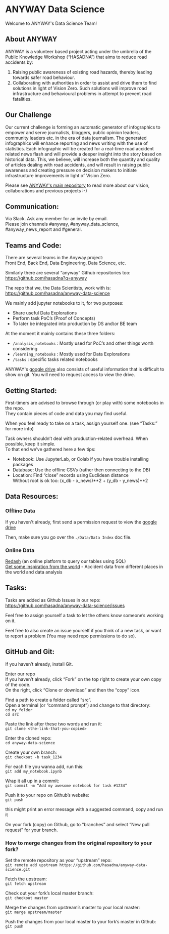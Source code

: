 # ANYWAY Data Science

Welcome to ANYWAY's Data Science Team!

## About ANYWAY

ANYWAY is a volunteer based project acting under the umbrella of the Public Knowledge Workshop (“HASADNA”) that aims to reduce road accidents by:
1. Raising public awareness of existing road hazards, thereby leading towards safer road behaviour.
2. Collaborating with authorities in order to assist and drive them to find solutions in light of Vision Zero. Such solutions will improve road infrastructure and behavioural problems in attempt to prevent road fatalities.

## Our Challenge

Our current challenge is forming an automatic generator of infographics to empower and serve journalists, bloggers, public opinion leaders, community leaders etc. in the era of data journalism. The generated infographics will enhance reporting and news writing with the use of statistics. Each infographic will be created for a real-time road accident related news flash and will provide a deeper insight into the story based on historical data. This, we believe, will increase both the quantity and quality of articles dealing with road accidents, and will result in raising public awareness and creating pressure on decision makers to initiate infrastructure improvements in light of Vision Zero.

Please see [ANYWAY's main repository](https://github.com/hasadna/anyway) to read more about our vision, collaborations and previous projects :-)

## Communication:

Via Slack. Ask any member for an invite by email.  
Please join channels #anyway, #anyway_data_science, #anyway_news_report and #general.


## Teams and Code:

There are several teams in the Anyway project:  
Front End, Back End, Data Engineering, Data Science, etc.

Similarly there are several “anyway” Github repositories too:  
https://github.com/hasadna?q=anyway

The repo that we, the Data Scientists, work with is:  
https://github.com/hasadna/anyway-data-science

We mainly add jupyter notebooks to it, for two purposes:  
  - Share useful Data Explorations  
  - Perform task PoC’s (Proof of Concepts)  
  - To later be integrated into production by DS and\or BE team  

At the moment it mainly contains these three folders:  
  - `/analysis_notebooks` : Mostly used for PoC’s and other things worth considering  
  - `/learning_notebooks` : Mostly used for Data Explorations  
  - `/tasks` : specific tasks related notebooks  

ANYWAY's [google drive](https://drive.google.com/drive/folders/16Jz0LfXLjZETgzFCsPrHNWbwk7toOiED) also consists of useful information that is difficult to show on git. You will need to request access to view the drive.

## Getting Started:

First-timers are advised to browse through (or play with) some notebooks in the repo.  
They contain pieces of code and data you may find useful.  

When you feel ready to take on a task, assign yourself one. (see “Tasks:” for more info)

Task owners shouldn’t deal with production-related overhead. When possible, keep it simple.  
To that end we’ve gathered here a few tips:  
  - Notebook: Use JupyterLab, or Colab if you have trouble installing packages  
  - Database: Use the offline CSVs (rather then connecting to the DB)  
  - Location: Find “close” records using Euclidean distance  
    Without root is ok too: (x_db - x_news)**2 + (y_db - y_news)**2  


## Data Resources:

### Offline Data
If you haven't already, first send a permission request to view the [google drive](https://drive.google.com/drive/folders/16Jz0LfXLjZETgzFCsPrHNWbwk7toOiED)

Then, make sure you go over the `./Data/Data Index` doc file.  


### Online Data
[Redash](https://app.redash.io/hasadna/queries?q=anyway) (an online platform to query our tables using SQL)  
[Get some inspiration from the world](https://docs.google.com/document/d/1GvfiFXkN7-80TBsvpEFEUB6z03VaBhHHa6ye_DBrQFA/edit?usp=sharing) - Accident data from different places in the world and data analysis  


## Tasks:

Tasks are added as Github Issues in our repo:  
https://github.com/hasadna/anyway-data-science/issues

Feel free to assign yourself a task to let the others know someone’s working on it.  

Feel free to also create an issue yourself if you think of a new task, or want to report a problem (You may need repo permissions to do so).  


## GitHub and Git:

If you haven’t already, install Git.  
  
Enter our repo  
If you haven’t already, click “Fork” on the top right to create your own copy of the code.    
On the right, click “Clone or download” and then the “copy” icon.  
  
Find a path to create a folder called “src”.  
Open a terminal (or “command prompt”) and change to that directory:  
`cd my_folder`  
`cd src`  
  
Paste the link after these two words and run it:  
`git clone <the-link-that-you-copied>`  
  
Enter the cloned repo:  
`cd anyway-data-science`  
  
Create your own branch:  
`git checkout -b task_1234`  
  
For each file you wanna add, run this:  
`git add my_notebook.ipynb`  
  
Wrap it all up in a commit:  
`git commit -m “Add my awesome notebook for task #1234”`  
  
Push it to your repo on Github’s website:  
`git push`  

this might print an error message with a suggested command, copy and run it  
  
On your fork (copy) on Github, go to “branches” and select “New pull request” for your branch.

### How to merge changes from the original repository to your fork?

Set the remote repository as your “upstream” repo:  
`git remote add upstream https://github.com/hasadna/anyway-data-science.git`  
  
Fetch the upstream:  
`git fetch upstream`  
  
Check out your fork’s local master branch:  
`git checkout master`  
  
Merge the changes from upstream’s master to your local master:  
`git merge upstream/master`  

Push the changes from your local master to your fork’s master in Github:  
`git push`
